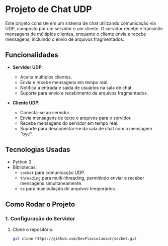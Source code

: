# Projeto de Chat UDP

Este projeto consiste em um sistema de chat utilizando comunicação via UDP, composto por um servidor e um cliente. O servidor recebe e transmite mensagens de múltiplos clientes, enquanto o cliente envia e recebe mensagens, incluindo o envio de arquivos fragmentados.

## Funcionalidades

- **Servidor UDP**:
  - Aceita múltiplos clientes.
  - Envia e recebe mensagens em tempo real.
  - Notifica a entrada e saída de usuários na sala de chat.
  - Suporte para envio e recebimento de arquivos fragmentados.
  
- **Cliente UDP**:
  - Conecta-se ao servidor.
  - Envia mensagens de texto e arquivos para o servidor.
  - Recebe mensagens do servidor em tempo real.
  - Suporte para desconectar-se da sala de chat com a mensagem "bye".

## Tecnologias Usadas

- Python 3
- Bibliotecas:
  - `socket` para comunicação UDP.
  - `threading` para multi-threading, permitindo enviar e receber mensagens simultaneamente.
  - `os` para manipulação de arquivos temporários.

## Como Rodar o Projeto

### 1. Configuração do Servidor

1. Clone o repositório:
   ```bash
   git clone https://github.com/DevFlavioJunior/socket.git
